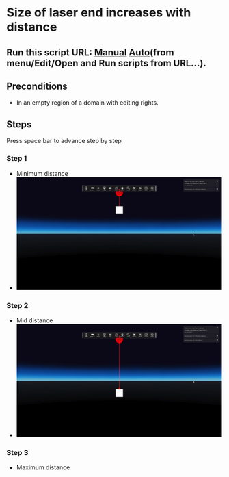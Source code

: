# Size of laser end increases with distance
## Run this script URL: [Manual](./test.js?raw=true)   [Auto](./testAuto.js?raw=true)(from menu/Edit/Open and Run scripts from URL...).

## Preconditions
- In an empty region of a domain with editing rights.

## Steps
Press space bar to advance step by step

### Step 1
- Minimum distance
- ![](./ExpectedImage_00000.png)
### Step 2
- Mid distance
- ![](./ExpectedImage_00001.png)
### Step 3
- Maximum distance
